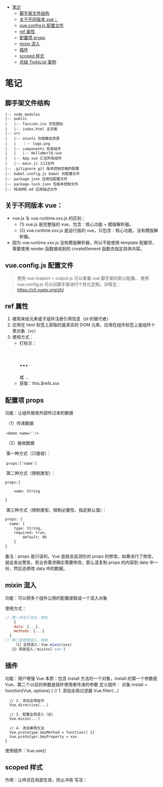 - [笔记](#笔记)
  - [脚手架文件结构](#脚手架文件结构)
  - [关于不同版本 vue：](#关于不同版本-vue)
  - [vue.config.js 配置文件](#vueconfigjs-配置文件)
  - [ref 属性](#ref-属性)
  - [配置项 props](#配置项-props)
  - [mixin 混入](#mixin-混入)
  - [插件](#插件)
  - [scoped 样式](#scoped-样式)
  - [总结 TodoList 案例](#总结-todolist-案例)

# 笔记

## 脚手架文件结构
    |-- node_modules
    |-- public
    |   |-- favicon.ico 页签图标
    |   |-- index.html 主页面
    |-- src
    |   |-- assets 存放静态资源
    |   |   ｜-- logo.png
    |   |-- components 存放组件
    |   |   |-- HelloWorld.vue
    |   |-- App.vue 汇总所有组件
    |   |-- main.js 入口文件
    |-- .gitignore git 版本控制忽略的配置
    |-- babel.config.js babel 的配置文件
    |-- package.json 应用包配置文件
    |-- package-lock.json 包版本控制文件
    |-- README.md 应用描述文件

## 关于不同版本 vue：
- vue.js 与 vue.runtime.xxx.js 的区别：
  - (1) vue.js 是完整版的 vue，包含：核心功能 + 模版解析器。
  - (2) vue.runtime.xxx.js 是运行版的 vue，只包含：核心功能，没有模版解析器。
- 因为 vue.runtime.xxx.js 没有模版解析器，所以不能使用 template 配置项，需要使用 render 函数接收到的 createElement 函数去指定具体内容。

## vue.config.js 配置文件
> 使用 vue inspect > output.js 可以查看 vue 脚手架的默认配置。
> 使用 vue.config.js 可以对脚手架进行个性化定制，详情见：https://cli.vuejs.org/zh/

## ref 属性
1. 被用来给元素或子组件注册引用信息（id 的替代者）
2. 应用在 html 标签上获取的是真实的 DOM 元素，应用在组件标签上是组件十里对象（vc）
3. 使用方式：
   - 打标示：<h1 ref='xxx'>...</h1> 或 <School ref='xxx'>...</School>
   - 获取：this.$refs.xxx

## 配置项 props

功能：让组件接收外部传过来的数据

​	（1）传递数据

​		`<Demo name=''/>`

​	（2）接收数据

​		第一种方式（只接收）：

​			`props:['name']`

​		第二种方式（限制类型）：

```html
props:{

	name: String

}
```



​		第三种方式（限制类型、限制必要性、指定默认值）：

```html
props: {
  name: {
  	type: String,
  	required: true,
		default: 99
	}
}
```

备注：props 是只读的，Vue 底层会监测你对 props 的修改，如果进行了修改，就会发出警告，若业务需求确实需要修改，那么请复制 props 的内容到 data 中一份，然后去修改 data 中的数据。

## mixin 混入

功能：可以把多个组件公用的配置提取成一个混入对象

使用方式：

```js
// 第一步定义混合，例如
	{
    data: {...},
    methods: {...}
  }
// 第二部使用混入，例如
	（1）全局混入：Vue.mixni(xxx)
  （2）局部混入：mixins['xxx']
```

## 插件
  功能：用户增强 Vue
  本质：包含 install 方法的一个对象，install 的第一个参数是 Vue，第二个以后的参数是插件使用者传递的参数
  定义插件：
    对象.install = function(Vue, options) {
      // 1. 添加全局过滤器
      Vue.filter(...)

      // 2. 添加全局指令
      Vue.directive(...)
    
      // 3. 配置全局混入（合）
      Vue.mixin(...)
    
      // 4. 添加事例方法
      Vue.prototype.$myMethod = function() {}
      Vue.prototypr.$myProperty = xxx
    }
  使用插件：Vue.use()

## scoped 样式
  作用：让样式在局部生效，防止冲突
  写法：<style scoped>

## 总结 TodoList 案例

1. 组件化编码流程

   （1）拆分静态组件：组件要按照功能拆分，命名不要与 html 冲突

   （2）实现动态组件：考虑好数据的存放位置，数据是一个组件在用，还是一些组件在用：

   ​		1）一个组件在用：放在组件自身即可

   ​		2）一些组件在用：放在他们共同的父组件上（<font style="color:red">状态提升</font>）

   （3）实现交互：从绑定事件开始。

2. props 适用于：

   （1）父组件 ===> 子组件 通信

   （2）子组件 ===> 父组件 通信（要求父先给子一个函数）

3. 使用 v-model 时切记：v-model 绑定的值不能是 props 传过来的值，因为 props 是不可以修改的！

4. props 传过来的若是对象类型的值，修改对象中的属性时 Vue 不会报错，但不推荐这样做。

